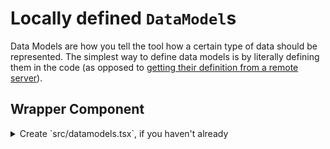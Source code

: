 # Locally defined `DataModel`s

Data Models are how you tell the tool how a certain type of data should be represented. The simplest
way to define data models is by literally defining them in the code (as opposed to [getting their
definition from a remote server](./RemoteDataModel.md)).


## Wrapper Component
<details>
<summary>Create `src/datamodels.tsx`, if you haven't already</summary>

Data Models are defined at the top level of the project, within a wrapper component. If you haven't
already, create a file called `src/datamodels.tsx` and put this inside (note this assumes next.js,
make the relevant changes if you are using a different tool):
```typescript
import { useRouter } from 'next/router';

import {
  DataModels,
  AdminContextProvider,
  queryParameterStateCache,
} from '@/admin';

export default function AllDataModels({ children }: { children: React.ReactNode}) {
  return (
    <div style={{ padding: 16 }}>
      <AdminContextProvider stateCache={queryParameterStateCache} nextRouter={useRouter()}>
        <DataModels>
          {/* Put all data models here! */}

          {children}
        </DataModels>
      </AdminContextProvider>
    </div>
  );
}
```

Now, anytime you implement an admin-related page, surround the admin specific components in
`<AllDataModels> {/* ... */} </AllDataModels`.

</summary>

## Example
```typescript
import { DataModel, PrimaryKeyField } from '@/admin';

// Example type data to give an idea of this demo schema:
export type Vehicle = {
  id: string,
  name: string,
  hasBrakes: boolean,
  type: 'car' | 'truck',
  numberOfWheels: number | null,
  metadata: any, /* some sort of json... */
  driverId: Person['id'],
};

// Then, in the `AllDataModels` wrapper component:
<DataModel<Vehicle>
  // "name" can be any string you want and will act as an identifier used in other places
  // to refer to this data model.
  name="vehicle"

  // Define english-language ways of rendering this model's name.
  // These could / maybe should be autogenerated in the future.
  singularDisplayName="Vehicle"
  pluralDisplayName="Vehicles"

  // Tell the data model how to perform CRUDL actions against a server
  fetchPageOfData={/* see below for an implementation of this */ }
  fetchItem={/* see below for an implementation of this */ }
  // createItem (optional)
  // updateItem (optional)
  // deleteItem (optional)

  // This function should return a unique value for every data model entry for react keying
  // purposes.
  keyGenerator={vehicle => vehicle.id}

  // Define how to navigate to the list, detail, and creation pages for this data model
  //
  // Note that these aren't required, but if you don't specify the applicable ones (ie, if you can't
  // create a data model in the admin, don't specify that one), then users won't be able to navigate
  // between the relevant pages.
  listLink={{ type: 'next-link' as const, href: `/admin/vehicles` }}
  detailLinkGenerator={vehicle => ({ type: 'next-link' as const, href: `/admin/vehicles/${vehicle.id}` })}
  createLink={{ type: 'next-link', href: `/admin/vehicles/new` }}
>
  {/*
  Fields go in here!
  For more info, see https://bread-1.gitbook.io/react-admin-contraption/data-models/fields
  */}

  <PrimaryKeyField
    name="id"
    singularDisplayName="Id"
    pluralDisplayName="Ids"
    sortable
  />
</DataModel>
```

#### `fetchPageOfData` / `fetchItem` / etc
These functions must be implemented for each data model and tell it how it can get data from a
server somewhere. Each is a very generic interface that can be implemented no matter the underlying
technology the project uses.

If you'd like to have these be automatically generated for you, read more about [remote data models](./RemoteDataModel.md).

```typescript
const fetchPageOfData = useCallback(async (
  page: number,
  filters: Array<[Array<string>, any]>,
  sort: Sort | null,
  searchText: string,
  // NOTE: optionally, this `AbortSignal` can be passed into whatever request making mechanism you
  // are using to auto cancel old requests when a user changes things while the app is loading.
  signal: AbortSignal
) => {
  const qs = new URLSearchParams();

  if (filters || searchText.length > 0) {
    for (const [[name, ..._rest], value] of filters) {
      qs.set(name, value);
    }
  }
  if (searchText.length > 0) {
    qs.set('title', searchText);
  }

  const response = await fetch(`http://localhost:3003/vehicles?${qs.toString()}`, { signal });
  if (!response.ok) {
    throw new Error(`Error fetching vehicles: received ${response.status} ${await response.text()}`)
  }

  const body = await response.json();

  return {
    // This api endpoint isn't paginated, but in the real world, you probably would want it to be
    // (which would mean setting `nextPageAvailable` / `totalCount` accordingly)
    nextPageAvailable: false,
    totalCount: body.length,
    data: body,
  };
}, []);

const fetchItem = useCallback(async (itemKey: string, signal: AbortSignal) => {
  const response = await fetch(`http://localhost:3003/vehicles/${itemKey}`, { signal });
  if (!response.ok) {
    throw new Error(`Error fetching vehicle with id ${itemKey}: received ${response.status} ${await response.text()}`)
  }

  return response.json();
}, []);

// createItem, updateItem, and deleteItem are similar, but handle their respective CRUD actions
// Look at the code / typescript types if you want to understand the exact parameters here, but
// they are relatively straightforward
```
